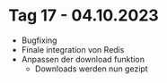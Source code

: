 # Tag 17 - 04.10.2023
- Bugfixing
- Finale integration von Redis
- Anpassen der download funktion
  - Downloads werden nun gezipt